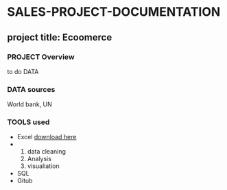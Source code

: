# SALES-PROJECT-DOCUMENTATION
## project title: Ecoomerce
### PROJECT Overview
to do DATA

### DATA sources
World bank, UN

### TOOLS used
- Excel [download here](http://www.microsoft.com)
- 1. data cleaning
  2. Analysis
  3. visualiation
- SQL
- Gitub

